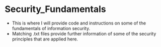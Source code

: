 # Security_Fundamentals
- This is where I will provide code and instructions on some of the fundamentals of information security. 
- Matching .txt files provide further information of some of the security principles that are applied here. 
